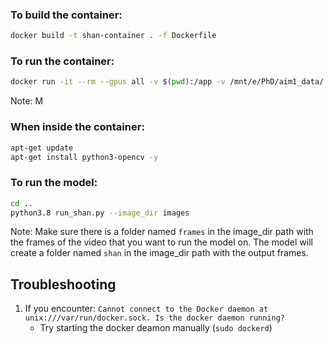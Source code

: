 ### To build the container:
```bash
docker build -t shan-container . -f Dockerfile
```

### To run the container:
```bash
docker run -it --rm --gpus all -v $(pwd):/app -v /mnt/e/PhD/aim1_data/:/workspace/data_mounted shan-container
```
Note: M

### When inside the container:
```bash
apt-get update
apt-get install python3-opencv -y
``` 

### To run the model:
```bash
cd ..
python3.8 run_shan.py --image_dir images
```

Note: Make sure there is a folder named `frames` in the image_dir path
with the frames of the video that you want to run the model on. The model will
create a folder named `shan` in the image_dir path with the output frames.

## Troubleshooting

1. If you encounter: `Cannot connect to the Docker daemon at unix:///var/run/docker.sock. Is the docker daemon running?`
    - Try starting the docker deamon manually (`sudo dockerd`)